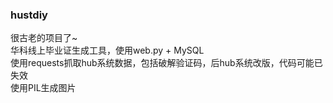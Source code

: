 ### hustdiy

很古老的项目了~  
华科线上毕业证生成工具，使用web.py + MySQL  
使用requests抓取hub系统数据，包括破解验证码，后hub系统改版，代码可能已失效  
使用PIL生成图片
